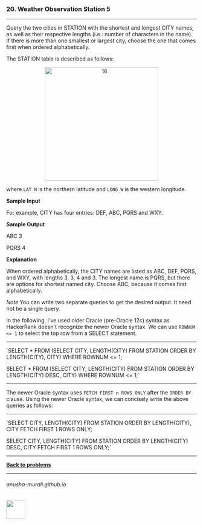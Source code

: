 ### 20. Weather Observation Station 5

---
Query the two cities in STATION with the shortest and longest CITY names, as well as their respective lengths (i.e.: number of characters in the name). 
If there is more than one smallest or largest city, choose the one that comes first when ordered alphabetically.

The STATION table is described as follows:

<p align="center">
<img width="300" alt="16" src="https://github.com/user-attachments/assets/32081b67-bab3-4d54-9780-cbf8cc7abee7" />
</p>

where `LAT_N` is the northern latitude and `LONG_W` is the western longitude.

**Sample Input**

For example, CITY has four entries: DEF, ABC, PQRS and WXY.

**Sample Output**

ABC 3

PQRS 4
  
**Explanation**

When ordered alphabetically, the CITY names are listed as ABC, DEF, PQRS, and WXY, with lengths 3, 3, 4 and 3. The longest name is PQRS, 
  but there are options for shortest named city. Choose ABC, because it comes first alphabetically.

*Note* You can write two separate queries to get the desired output. It need not be a single query.

In the following, I've used older Oracle (pre-Oracle 12c) syntax as HackerRank doesn't recognize the newer Oracle syntax. We can use `ROWNUM <= 1` to select
the top row from a SELECT statement.

---

`SELECT * FROM (SELECT CITY, LENGTH(CITY) FROM STATION ORDER BY LENGTH(CITY), CITY) WHERE ROWNUM <= 1;

SELECT * FROM (SELECT CITY, LENGTH(CITY) FROM STATION ORDER BY LENGTH(CITY) DESC, CITY) WHERE ROWNUM <= 1;`

---

The newer Oracle syntax uses `FETCH FIRST n ROWS ONLY` after the `ORDER BY` clause. Using the newer Oracle syntax, we can concisely write the above queries as follows:

---

`SELECT CITY, LENGTH(CITY) FROM STATION ORDER BY LENGTH(CITY), CITY FETCH FIRST 1 ROWS ONLY;

SELECT CITY, LENGTH(CITY) FROM STATION ORDER BY LENGTH(CITY) DESC, CITY FETCH FIRST 1 ROWS ONLY;`

---

**[Back to problems](./problems.md)**

* * *
###### anusha-murali.github.io

<img src="https://github.com/anusha-murali/anusha-murali.github.io/assets/111596338/639243aa-2857-4595-a65a-7852762bb002" width="50" height="50"/>
